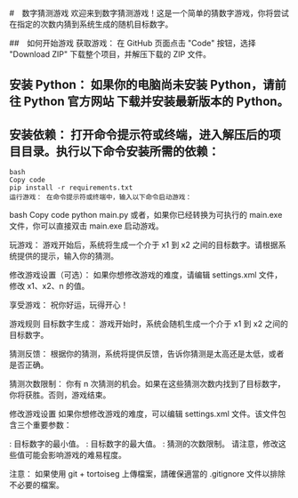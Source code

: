#　数字猜测游戏
欢迎来到数字猜测游戏！这是一个简单的猜数字游戏，你将尝试在指定的次数内猜到系统生成的随机目标数字。

##　如何开始游戏
获取游戏： 在 GitHub 页面点击 "Code" 按钮，选择 "Download ZIP" 下载整个项目，并解压下载的 ZIP 文件。

## 安装 Python： 如果你的电脑尚未安装 Python，请前往 Python 官方网站 下载并安装最新版本的 Python。

## 安装依赖： 打开命令提示符或终端，进入解压后的项目目录。执行以下命令安装所需的依赖：
```
bash
Copy code
pip install -r requirements.txt
运行游戏： 在命令提示符或终端中，输入以下命令启动游戏：
```
bash
Copy code
python main.py
或者，如果你已经转换为可执行的 main.exe 文件，你可以直接双击 main.exe 启动游戏。

玩游戏： 游戏开始后，系统将生成一个介于 x1 到 x2 之间的目标数字。请根据系统提供的提示，输入你的猜测。

修改游戏设置（可选）： 如果你想修改游戏的难度，请编辑 settings.xml 文件，修改 x1、x2、n 的值。

享受游戏： 祝你好运，玩得开心！

游戏规则
目标数字生成： 游戏开始时，系统会随机生成一个介于 x1 到 x2 之间的目标数字。

猜测反馈： 根据你的猜测，系统将提供反馈，告诉你猜测是太高还是太低，或者是否正确。

猜测次数限制： 你有 n 次猜测的机会。如果在这些猜测次数内找到了目标数字，你将获胜。否则，游戏结束。

修改游戏设置
如果你想修改游戏的难度，可以编辑 settings.xml 文件。该文件包含三个重要参数：

<x1>: 目标数字的最小值。
<x2>: 目标数字的最大值。
<n>: 猜测的次数限制。
请注意，修改这些值可能会影响游戏的难易程度。

注意： 如果使用 git + tortoiseg 上傳檔案，請確保適當的 .gitignore 文件以排除不必要的檔案。




